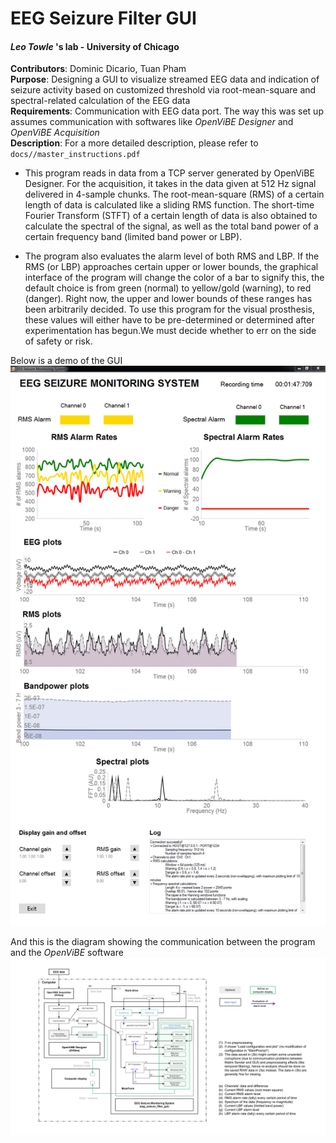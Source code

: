 # EEG Seizure Filter GUI 
#### *Leo Towle* 's lab - University of Chicago  
   **Contributors**: Dominic Dicario, Tuan Pham  
   **Purpose**: Designing a GUI to visualize streamed EEG data and indication of seizure activity based on customized threshold via root-mean-square and spectral-related calculation of the EEG data  
   **Requirements**: Communication with EEG data port. The way this was set up assumes communication with softwares like *OpenViBE Designer* and *OpenViBE Acquisition*  
   **Description**:  For a more detailed description, please refer to `docs//master_instructions.pdf`
+ This program reads in data from a TCP server generated by OpenViBE Designer. For the acquisition, it takes in the data given at 512 Hz signal delivered in 4-sample chunks. The root-mean-square (RMS) of a certain length of data is calculated like a sliding RMS function. The short-time Fourier Transform (STFT) of a certain length of data is also obtained to calculate the spectral of the signal, as well as the total band power of a certain frequency band (limited band power or LBP).  
  
+ The program also evaluates the alarm level of both RMS and LBP. If the RMS (or LBP) approaches certain upper or lower bounds, the graphical interface of the program will change the color of a bar to signify this, the default choice is from green (normal) to  yellow/gold (warning), to red (danger). Right now, the upper and lower bounds of these ranges has been arbitrarily decided. To use this program for the visual prosthesis, these values will either have to be pre-determined or determined after experimentation has begun.We must decide whether to err on the side of safety or risk.     
       
Below is a demo of the GUI 
![alt text](docs/gui_demo.png?raw=true "Gui demo")

And this is the diagram showing the communication between the program and the *OpenViBE* software
![alt text](docs/diagram.PNG?raw=true "Diagram")
